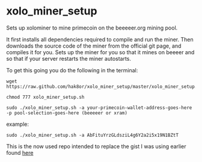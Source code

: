 xolo_miner_setup
================

Sets up xolominer to mine primecoin on the beeeeer.org mining pool.

It first installs all dependencies required to compile and run the miner. Then downloads the source code of the miner from the official git page, and compiles it for you. Sets up the miner for you so that it mines on beeeer and so that if your server restarts the miner autostarts.

To get this going you do the following in the terminal:
```
wget https://raw.github.com/hak8or/xolo_miner_setup/master/xolo_miner_setup.sh

chmod 777 xolo_miner_setup.sh

sudo ./xolo_miner_setup.sh -a your-primecoin-wallet-address-goes-here -p pool-selection-goes-here (beeeeer or xram)
```

example: 
```
sudo ./xolo_miner_setup.sh -a AbFituYrzGLdsziL4g6Y2a2i5x19N1BZtT
```

This is the now used repo intended to replace the gist I was using earlier found [here](https://gist.github.com/hak8or/7798027)

